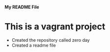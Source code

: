 **My README File**
# This is a vagrant project
* Created the repository called zero day
* Created a readme file
